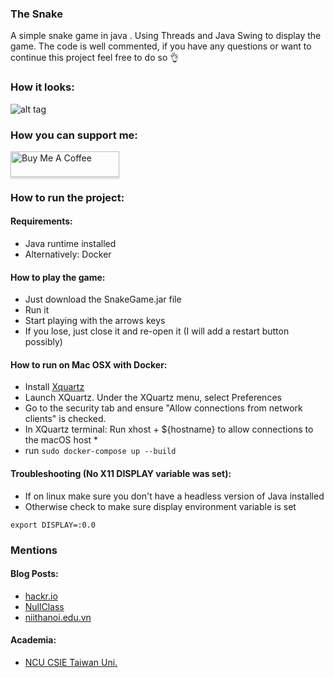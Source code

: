 ### The Snake

A simple snake game in java .
Using Threads and Java Swing to display the game.
The code is well commented, if you have any questions or want to continue this project feel free to do so 👌

### How it looks:
![alt tag](https://i.imgur.com/RVxiGad.png)

### How you can support me:
<a href="https://www.buymeacoffee.com/w9h0f8K" target="_blank"><img src="https://www.buymeacoffee.com/assets/img/custom_images/orange_img.png" alt="Buy Me A Coffee" style="height: 41px !important;width: 174px !important;box-shadow: 0px 3px 2px 0px rgba(190, 190, 190, 0.5) !important;-webkit-box-shadow: 0px 3px 2px 0px rgba(190, 190, 190, 0.5) !important;" ></a>

### How to run the project:

#### Requirements:
* Java runtime installed
* Alternatively: Docker

#### How to play the game:
* Just download the SnakeGame.jar file
* Run it
* Start playing with the arrows keys
* If you lose, just close it and re-open it (I will add a restart button possibly)

#### How to run on Mac OSX with Docker:
* Install [Xquartz](https://www.xquartz.org/)
* Launch XQuartz. Under the XQuartz menu, select Preferences
* Go to the security tab and ensure "Allow connections from network clients" is checked.
* In XQuartz terminal: Run xhost + ${hostname} to allow connections to the macOS host *
* run ```sudo docker-compose up --build```

#### Troubleshooting (No X11 DISPLAY variable was set):
* If on linux make sure you don't have a headless version of Java installed
* Otherwise check to make sure display environment variable is set
```
export DISPLAY=:0.0
```

### Mentions
#### Blog Posts:
- [hackr.io](https://hackr.io/blog/java-projects)
- [NullClass](https://nullclass.com/free-java-projects-for-beginners-2021-with-source-code/)
- [niithanoi.edu.vn](https://niithanoi.edu.vn/10-project-java-mien-phi-danh-cho-nguoi-moi-hoc.html#h2-title-10) 

#### Academia:
- [NCU CSIE Taiwan Uni.](https://www.csie.ntu.edu.tw/~d00922011/java/304/java.html)
